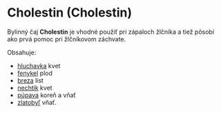 Cholestin (Cholestin)
=====================

Bylinný čaj **Cholestin** je vhodné použiť pri zápaloch žlčníka a tiež pôsobí
ako prvá pomoc pri žlčníkovom záchvate.

Obsahuje:

* [hluchavka](/bylinky/hluchavka-biela) kvet
* [fenykel](/bylinky/fenikel-obycajny) plod
* [breza](/bylinky/breza-previsnuta) list
* [nechtík](/bylinky/nechtik-lekarsky) kvet
* [púpava](/bylinky/pupava-lekarska) koreň a vňať
* [zlatobyľ](/bylinky/zlatobyl-obycajna) vňať.
